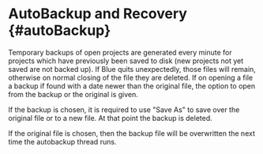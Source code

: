 AutoBackup and Recovery {#autoBackup}
=======================

Temporary backups of open projects are generated every minute for
projects which have previously been saved to disk (new projects not yet
saved are not backed up). If Blue quits unexpectedly, those files will
remain, otherwise on normal closing of the file they are deleted. If on
opening a file a backup if found with a date newer than the original
file, the option to open from the backup or the original is given.

If the backup is chosen, it is required to use \"Save As\" to save over
the original file or to a new file. At that point the backup is deleted.

If the original file is chosen, then the backup file will be overwritten
the next time the autobackup thread runs.

